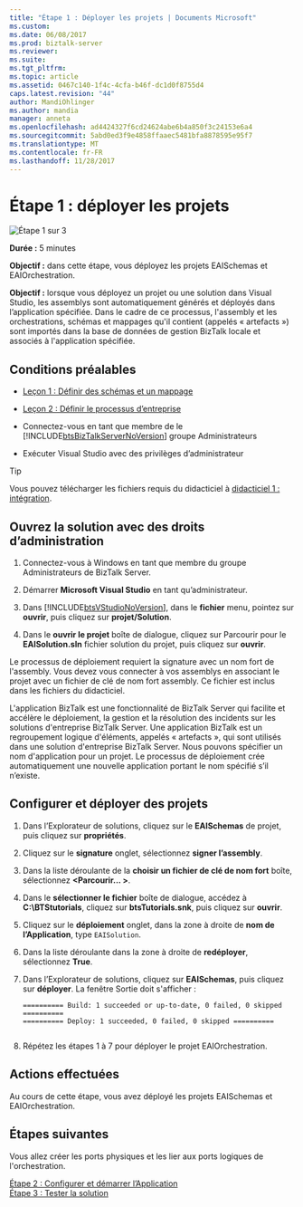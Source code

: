```yaml
---
title: "Étape 1 : Déployer les projets | Documents Microsoft"
ms.custom: 
ms.date: 06/08/2017
ms.prod: biztalk-server
ms.reviewer: 
ms.suite: 
ms.tgt_pltfrm: 
ms.topic: article
ms.assetid: 0467c140-1f4c-4cfa-b46f-dc1d0f8755d4
caps.latest.revision: "44"
author: MandiOhlinger
ms.author: mandia
manager: anneta
ms.openlocfilehash: ad4424327f6cd24624abe6b4a850f3c24153e6a4
ms.sourcegitcommit: 5abd0ed3f9e4858ffaaec5481bfa8878595e95f7
ms.translationtype: MT
ms.contentlocale: fr-FR
ms.lasthandoff: 11/28/2017
---
```

# <a name="step-1-deploy-the-projects"></a>Étape 1 : déployer les projets
![Étape 1 sur 3](../adapters-and-accelerators/adapter-oracle-database/media/step-1of3.gif "Step_1of3")  
  
 **Durée :** 5 minutes  
  
 **Objectif :** dans cette étape, vous déployez les projets EAISchemas et EAIOrchestration.  
  
 **Objectif :** lorsque vous déployez un projet ou une solution dans Visual Studio, les assemblys sont automatiquement générés et déployés dans l’application spécifiée. Dans le cadre de ce processus, l'assembly et les orchestrations, schémas et mappages qu'il contient (appelés « artefacts ») sont importés dans la base de données de gestion BizTalk locale et associés à l'application spécifiée.  
  
## <a name="prerequisites"></a>Conditions préalables  
  
-   [Leçon 1 : Définir des schémas et un mappage](../core/lesson-1-define-schemas-and-a-map.md)  
  
-   [Leçon 2 : Définir le processus d’entreprise](../core/lesson-2-define-the-business-process.md)  
  
-   Connectez-vous en tant que membre de le [!INCLUDE[btsBizTalkServerNoVersion](../includes/btsbiztalkservernoversion-md.md)] groupe Administrateurs

-   Exécuter Visual Studio avec des privilèges d’administrateur

> [!TIP]
> Vous pouvez télécharger les fichiers requis du didacticiel à [didacticiel 1 : intégration](https://www.microsoft.com/download/details.aspx?id=22793).

## <a name="open-the-solution-with-administrative-rights"></a>Ouvrez la solution avec des droits d’administration  
  
1.  Connectez-vous à Windows en tant que membre du groupe Administrateurs de BizTalk Server.  
  
2.  Démarrer **Microsoft Visual Studio** en tant qu’administrateur.  
  
3.  Dans [!INCLUDE[btsVStudioNoVersion](../includes/btsvstudionoversion-md.md)], dans le **fichier** menu, pointez sur **ouvrir**, puis cliquez sur **projet/Solution**.  
  
4.  Dans le **ouvrir le projet** boîte de dialogue, cliquez sur Parcourir pour le **EAISolution.sln** fichier solution du projet, puis cliquez sur **ouvrir**.  
  
 Le processus de déploiement requiert la signature avec un nom fort de l'assembly.  Vous devez vous connecter à vos assemblys en associant le projet avec un fichier de clé de nom fort assembly.  Ce fichier est inclus dans les fichiers du didacticiel.  
  
 L'application BizTalk est une fonctionnalité de BizTalk Server qui facilite et accélère le déploiement, la gestion et la résolution des incidents sur les solutions d'entreprise BizTalk Server. Une application BizTalk est un regroupement logique d'éléments, appelés « artefacts », qui sont utilisés dans une solution d'entreprise BizTalk Server. Nous pouvons spécifier un nom d'application pour un projet.  Le processus de déploiement crée automatiquement une nouvelle application portant le nom spécifié s’il n’existe.  
  
## <a name="configure-and-deploy-the-projects"></a>Configurer et déployer des projets  
  
1.  Dans l’Explorateur de solutions, cliquez sur le **EAISchemas** de projet, puis cliquez sur **propriétés**.  
  
2.  Cliquez sur le **signature** onglet, sélectionnez **signer l’assembly**.  
  
3.  Dans la liste déroulante de la **choisir un fichier de clé de nom fort** boîte, sélectionnez  **\<Parcourir... \>**.  
  
4.  Dans le **sélectionner le fichier** boîte de dialogue, accédez à **C:\BTStutorials**, cliquez sur **btsTutorials.snk**, puis cliquez sur **ouvrir**. 
  
5.  Cliquez sur le **déploiement** onglet, dans la zone à droite de **nom de l’Application**, type `EAISolution`.  
  
6.  Dans la liste déroulante dans la zone à droite de **redéployer**, sélectionnez **True**.  
  
7.  Dans l’Explorateur de solutions, cliquez sur **EAISchemas**, puis cliquez sur **déployer**.  La fenêtre Sortie doit s'afficher :  
  
    ```  
    ========== Build: 1 succeeded or up-to-date, 0 failed, 0 skipped ==========  
    ========== Deploy: 1 succeeded, 0 failed, 0 skipped ==========  
  
    ```  
  
8.  Répétez les étapes 1 à 7 pour déployer le projet EAIOrchestration.  
  
## <a name="what-did-i-just-do"></a>Actions effectuées  
 Au cours de cette étape, vous avez déployé les projets EAISchemas et EAIOrchestration.  
  
## <a name="next-steps"></a>Étapes suivantes  
 Vous allez créer les ports physiques et les lier aux ports logiques de l'orchestration.  
  
 [Étape 2 : Configurer et démarrer l’Application](../core/step-2-configure-and-start-the-application1.md)   
 [Étape 3 : Tester la solution](../core/step-3-test-the-solution2.md)
